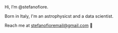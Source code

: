 Hi, I’m @stefanofiore.

Born in Italy, I'm an astrophysicst and a data scientist.

Reach me at stefanofioremail@gmail.com 👀
